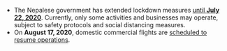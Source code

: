 - The Nepalese government has extended lockdown measures [until **July 22, 2020**](https://www.garda.com/crisis24/news-alerts/355626/nepal-authorities-extend-lockdown-until-july-22-update-16). Currently, only some activities and businesses may operate, subject to safety protocols and social distancing measures.
- On **August 17, 2020**, domestic commercial flights are [scheduled to resume operations](https://www.garda.com/crisis24/news-alerts/361546/nepal-authorities-to-resume-domestic-and-international-flights-from-august-17-update-18).
